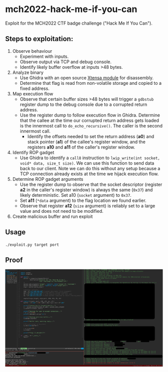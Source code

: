 # mch2022-hack-me-if-you-can
Exploit for the MCH2022 CTF badge challenge ("Hack Me If You Can").

## Steps to exploitation:
1. Observe behaviour
   - Experiment with inputs.
   - Observe output via TCP and debug console.
   - Identify likely buffer overflow at inputs >48 bytes.
2. Analyze binary
   - Use Ghidra with an open source [Xtensa module](https://github.com/yath/ghidra-xtensa) for disassembly.
   - Determine that flag is read from non-volatile storage and copied to a
     fixed address.
3. Map execution flow
   - Observe that certain buffer sizes >48 bytes will trigger a `gdbstub`
     register dump to the debug console due to a corrupted return address.
   - Use the register dump to follow execution flow in Ghidra. Determine
     that the callee at the time our corrupted return address gets loaded
     is the innermost call to `do_echo_recursive()`. The caller is the second
     innermost call.
     - Identify the offsets needed to set the return address (**a0**) and stack
     pointer (**a1**) of the callee's register window, and the registers **a10**
     and **a11** of the caller's register window.
4. Identify ROP gadget
   - Use Ghidra to identify a `call8` instruction to 
     `lwip_write(int socket, void* data, size_t size)`. We can use this
     function to send data back to our client. Note we can do this without
     any setup because a TCP connection already exists at the time we hijack
     execution flow.
5. Determine ROP gadget arguments
   - Use the register dump to observe that the socket descriptor (register **a2**
     in the caller's register window) is always the same (`0x37`) and likely
     deterministic. Set a10 (`socket` argument) to `0x37`.
   - Set **a11** (`*data` argument) to the flag location we found earlier.
   - Observe that register **a12** (`size` argument) is reliably set to a large
     value and does not need to be modified.
6. Create malicious buffer and run exploit

## Usage
`./exploit.py target port`

## Proof
![proof](proof.png)
